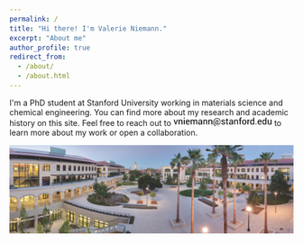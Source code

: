```yaml
---
permalink: /
title: "Hi there! I'm Valerie Niemann."
excerpt: "About me"
author_profile: true
redirect_from: 
  - /about/
  - /about.html
---
```


I'm a PhD student at Stanford University working in materials science and chemical engineering. You can find more about my research and academic history on this site. Feel free to reach out to <img src="/images/email.png" alt="Email" width="175"/> to learn more about my work or open a collaboration.

![Stanford Chemical Engineering](/images/stanford-cheme.png)


